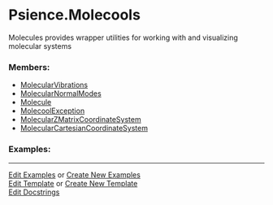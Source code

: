# <a id="Psience.Molecools">Psience.Molecools</a>
    
Molecules provides wrapper utilities for working with and visualizing molecular systems

### Members:

  - [MolecularVibrations](Molecools/Vibrations/MolecularVibrations.md)
  - [MolecularNormalModes](Molecools/Vibrations/MolecularNormalModes.md)
  - [Molecule](Molecools/Molecule/Molecule.md)
  - [MolecoolException](Molecools/Molecule/MolecoolException.md)
  - [MolecularZMatrixCoordinateSystem](Molecools/CoordinateSystems/MolecularZMatrixCoordinateSystem.md)
  - [MolecularCartesianCoordinateSystem](Molecools/CoordinateSystems/MolecularCartesianCoordinateSystem.md)

### Examples:



___

[Edit Examples](https://github.com/McCoyGroup/References/edit/gh-pages/Documentation/examples/Psience/Molecools.md) or 
[Create New Examples](https://github.com/McCoyGroup/References/new/gh-pages/?filename=Documentation/examples/Psience/Molecools.md) <br/>
[Edit Template](https://github.com/McCoyGroup/References/edit/gh-pages/Documentation/templates/Psience/Molecools.md) or 
[Create New Template](https://github.com/McCoyGroup/References/new/gh-pages/?filename=Documentation/templates/Psience/Molecools.md) <br/>
[Edit Docstrings](https://github.com/McCoyGroup/Psience/edit/master/Molecools/__init__.py?message=Update%20Docs)